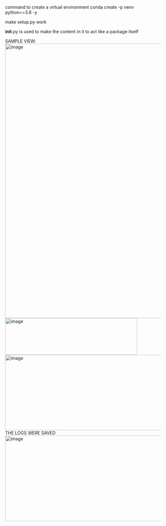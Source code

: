 
command to create a virtual environment
conda create -p venv python==3.8 -y

make setup.py work

__init__.py is used to make the content in it to act like a package itself


SAMPLE VIEW:
<img width="1189" height="888" alt="image" src="https://github.com/user-attachments/assets/8f6ff6a2-0698-49fa-8809-51d445949fa1" />
<img width="427" height="119" alt="image" src="https://github.com/user-attachments/assets/168fc1bf-863e-4bf9-ad5b-4579e0fa9ff2" />
<img width="1133" height="244" alt="image" src="https://github.com/user-attachments/assets/00a29773-4925-4eac-aff5-b272ed9001bf" />
THE LOGS WERE SAVED 
<img width="1263" height="277" alt="image" src="https://github.com/user-attachments/assets/4f52fc17-8a0f-434c-91b5-3864fef6e6bc" />


